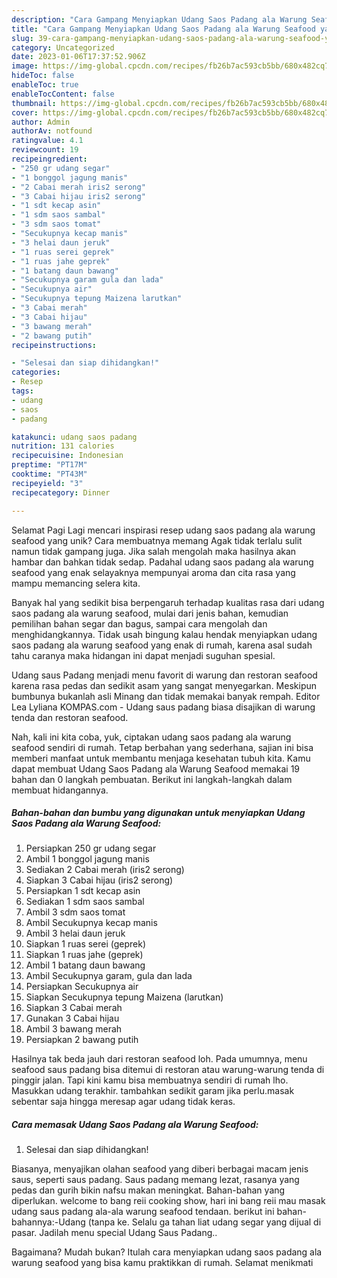 ```yaml
---
description: "Cara Gampang Menyiapkan Udang Saos Padang ala Warung Seafood yang Enak"
title: "Cara Gampang Menyiapkan Udang Saos Padang ala Warung Seafood yang Enak"
slug: 39-cara-gampang-menyiapkan-udang-saos-padang-ala-warung-seafood-yang-enak
category: Uncategorized
date: 2023-01-06T17:37:52.906Z
image: https://img-global.cpcdn.com/recipes/fb26b7ac593cb5bb/680x482cq70/udang-saos-padang-ala-warung-seafood-foto-resep-utama.jpg
hideToc: false
enableToc: true
enableTocContent: false
thumbnail: https://img-global.cpcdn.com/recipes/fb26b7ac593cb5bb/680x482cq70/udang-saos-padang-ala-warung-seafood-foto-resep-utama.jpg
cover: https://img-global.cpcdn.com/recipes/fb26b7ac593cb5bb/680x482cq70/udang-saos-padang-ala-warung-seafood-foto-resep-utama.jpg
author: Admin
authorAv: notfound
ratingvalue: 4.1
reviewcount: 19
recipeingredient:
- "250 gr udang segar"
- "1 bonggol jagung manis"
- "2 Cabai merah iris2 serong"
- "3 Cabai hijau iris2 serong"
- "1 sdt kecap asin"
- "1 sdm saos sambal"
- "3 sdm saos tomat"
- "Secukupnya kecap manis"
- "3 helai daun jeruk"
- "1 ruas serei geprek"
- "1 ruas jahe geprek"
- "1 batang daun bawang"
- "Secukupnya garam gula dan lada"
- "Secukupnya air"
- "Secukupnya tepung Maizena larutkan"
- "3 Cabai merah"
- "3 Cabai hijau"
- "3 bawang merah"
- "2 bawang putih"
recipeinstructions:

- "Selesai dan siap dihidangkan!"
categories:
- Resep
tags:
- udang
- saos
- padang

katakunci: udang saos padang 
nutrition: 131 calories
recipecuisine: Indonesian
preptime: "PT17M"
cooktime: "PT43M"
recipeyield: "3"
recipecategory: Dinner

---
```



Selamat Pagi Lagi mencari inspirasi resep udang saos padang ala warung seafood yang unik? Cara membuatnya memang Agak tidak terlalu sulit namun tidak gampang juga. Jika salah mengolah maka hasilnya akan hambar dan bahkan tidak sedap. Padahal udang saos padang ala warung seafood yang enak selayaknya mempunyai aroma dan cita rasa yang mampu memancing selera kita.


Banyak hal yang sedikit bisa berpengaruh terhadap kualitas rasa dari udang saos padang ala warung seafood, mulai dari jenis bahan, kemudian pemilihan bahan segar dan bagus, sampai cara mengolah dan menghidangkannya. Tidak usah bingung kalau hendak menyiapkan udang saos padang ala warung seafood yang enak di rumah, karena asal sudah tahu caranya maka hidangan ini dapat menjadi suguhan spesial.

Udang saus Padang menjadi menu favorit di warung dan restoran seafood karena rasa pedas dan sedikit asam yang sangat menyegarkan. Meskipun bumbunya bukanlah asli Minang dan tidak memakai banyak rempah. Editor Lea Lyliana KOMPAS.com - Udang saus padang biasa disajikan di warung tenda dan restoran seafood.


Nah, kali ini kita coba, yuk, ciptakan udang saos padang ala warung seafood sendiri di rumah. Tetap berbahan yang sederhana, sajian ini bisa memberi manfaat untuk membantu menjaga kesehatan tubuh kita. Kamu dapat membuat Udang Saos Padang ala Warung Seafood memakai 19 bahan dan 0 langkah pembuatan. Berikut ini langkah-langkah dalam membuat hidangannya.

<!--inarticleads1-->

##### Bahan-bahan dan bumbu yang digunakan untuk menyiapkan Udang Saos Padang ala Warung Seafood:

1. Persiapkan 250 gr udang segar
1. Ambil 1 bonggol jagung manis
1. Sediakan 2 Cabai merah (iris2 serong)
1. Siapkan 3 Cabai hijau (iris2 serong)
1. Persiapkan 1 sdt kecap asin
1. Sediakan 1 sdm saos sambal
1. Ambil 3 sdm saos tomat
1. Ambil Secukupnya kecap manis
1. Ambil 3 helai daun jeruk
1. Siapkan 1 ruas serei (geprek)
1. Siapkan 1 ruas jahe (geprek)
1. Ambil 1 batang daun bawang
1. Ambil Secukupnya garam, gula dan lada
1. Persiapkan Secukupnya air
1. Siapkan Secukupnya tepung Maizena (larutkan)
1. Siapkan 3 Cabai merah
1. Gunakan 3 Cabai hijau
1. Ambil 3 bawang merah
1. Persiapkan 2 bawang putih


Hasilnya tak beda jauh dari restoran seafood loh. Pada umumnya, menu seafood saus padang bisa ditemui di restoran atau warung-warung tenda di pinggir jalan. Tapi kini kamu bisa membuatnya sendiri di rumah lho. Masukkan udang terakhir. tambahkan sedikit garam jika perlu.masak sebentar saja hingga meresap agar udang tidak keras. 

<!--inarticleads2-->

##### Cara memasak Udang Saos Padang ala Warung Seafood:


1. Selesai dan siap dihidangkan!

Biasanya, menyajikan olahan seafood yang diberi berbagai macam jenis saus, seperti saus padang. Saus padang memang lezat, rasanya yang pedas dan gurih bikin nafsu makan meningkat. Bahan-bahan yang diperlukan. welcome to bang reii cooking show, hari ini bang reii mau masak udang saus padang ala-ala warung seafood tendaan. berikut ini bahan-bahannya:-Udang (tanpa ke. Selalu ga tahan liat udang segar yang dijual di pasar. Jadilah menu special Udang Saus Padang.. 

Bagaimana? Mudah bukan? Itulah cara menyiapkan udang saos padang ala warung seafood yang bisa kamu praktikkan di rumah. Selamat menikmati
